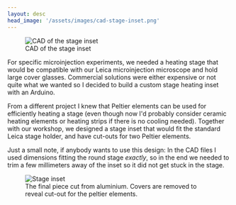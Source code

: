 ```yaml
---
layout: desc
head_image: '/assets/images/cad-stage-inset.png'
---
```

<figure class="figure float-left">
  <img class="figure-img img-fluid rounded" style="max-width:400px" alt="CAD of the stage inset" src="{{'/assets/images/cad-stage-inset.png' | prepend: site.baseurl }}">
  <figcaption class="figure-caption">CAD of the stage inset</figcaption>
</figure>
For specific microinjection experiments, we needed a heating stage that would be compatible with our Leica microinjection microscope and hold large cover glasses. Commercial solutions were either expensive or not quite what we wanted so I decided to build a custom stage heating inset with an Arduino.

From a different project I knew that Peltier elements can be used for efficiently heating a stage (even though now I'd probably consider ceramic heating elements or heating strips if there is no cooling needed). Together with our workshop, we designed a stage inset that would fit the standard Leica stage holder, and have cut-outs for two Peltier elements.

Just a small note, if anybody wants to use this design: In the CAD files I used dimensions fitting the round stage *exactly*, so in the end we needed to trim a few millimeters away of the inset so it did not get stuck in the stage.

<figure class="figure float-right">
  <img class="figure-img img-fluid rounded" style="max-width:400px" alt="Stage inset" src="{{'/assets/images/stage-inset-assembled-nocover.jpg' | prepend: site.baseurl }}">
  <figcaption class="figure-caption">The final piece cut from aluminium. Covers are removed to reveal cut-out for the peltier elements.</figcaption>
</figure>
